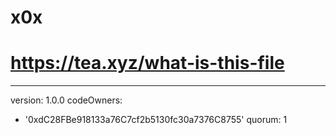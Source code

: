 # x0x

# https://tea.xyz/what-is-this-file
---
version: 1.0.0
codeOwners:
  - '0xdC28FBe918133a76C7cf2b5130fc30a7376C8755'
quorum: 1

